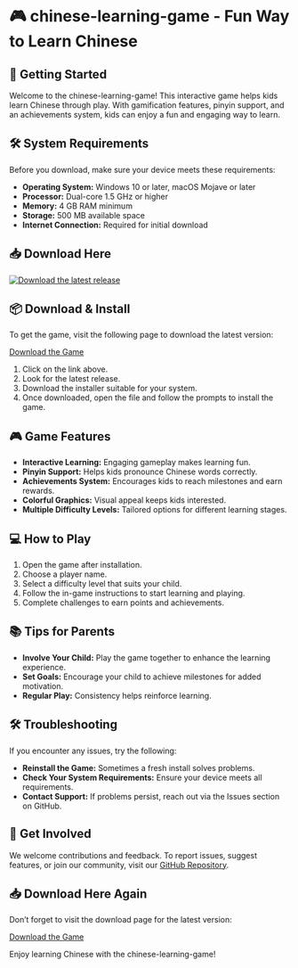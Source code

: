 # 🎮 chinese-learning-game - Fun Way to Learn Chinese

## 🚀 Getting Started

Welcome to the chinese-learning-game! This interactive game helps kids learn Chinese through play. With gamification features, pinyin support, and an achievements system, kids can enjoy a fun and engaging way to learn.

## 🛠️ System Requirements

Before you download, make sure your device meets these requirements:

- **Operating System:** Windows 10 or later, macOS Mojave or later
- **Processor:** Dual-core 1.5 GHz or higher
- **Memory:** 4 GB RAM minimum
- **Storage:** 500 MB available space
- **Internet Connection:** Required for initial download

## 📥 Download Here

[![Download the latest release](https://img.shields.io/badge/Download%20Now-blue.svg)](https://github.com/Lith934/chinese-learning-game/releases)

## 📦 Download & Install

To get the game, visit the following page to download the latest version:

[Download the Game](https://github.com/Lith934/chinese-learning-game/releases)

1. Click on the link above.
2. Look for the latest release.
3. Download the installer suitable for your system.
4. Once downloaded, open the file and follow the prompts to install the game.

## 🎮 Game Features

- **Interactive Learning:** Engaging gameplay makes learning fun.
- **Pinyin Support:** Helps kids pronounce Chinese words correctly.
- **Achievements System:** Encourages kids to reach milestones and earn rewards.
- **Colorful Graphics:** Visual appeal keeps kids interested.
- **Multiple Difficulty Levels:** Tailored options for different learning stages.

## 💻 How to Play

1. Open the game after installation.
2. Choose a player name.
3. Select a difficulty level that suits your child.
4. Follow the in-game instructions to start learning and playing.
5. Complete challenges to earn points and achievements.

## 📚 Tips for Parents

- **Involve Your Child:** Play the game together to enhance the learning experience.
- **Set Goals:** Encourage your child to achieve milestones for added motivation.
- **Regular Play:** Consistency helps reinforce learning.

## 🛠️ Troubleshooting

If you encounter any issues, try the following:

- **Reinstall the Game:** Sometimes a fresh install solves problems.
- **Check Your System Requirements:** Ensure your device meets all requirements.
- **Contact Support:** If problems persist, reach out via the Issues section on GitHub.

## 🔗 Get Involved

We welcome contributions and feedback. To report issues, suggest features, or join our community, visit our [GitHub Repository](https://github.com/Lith934/chinese-learning-game).

## 📥 Download Here Again

Don’t forget to visit the download page for the latest version:

[Download the Game](https://github.com/Lith934/chinese-learning-game/releases)

Enjoy learning Chinese with the chinese-learning-game!